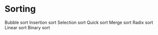 # Sorting
Bubble sort
Insertion sort
Selection sort 
Quick sort
Merge sort
Radix sort
Linear sort
Binary sort
